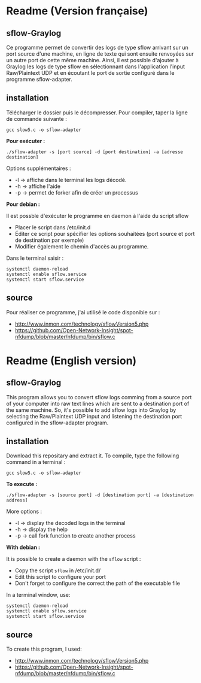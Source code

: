 # Readme (Version française)

## sflow-Graylog

Ce programme permet de convertir des logs de type sflow arrivant sur un port source d'une machine, en ligne de texte qui sont ensuite renvoyées sur un autre port de cette même machine.
Ainsi, il est possible d'ajouter à Graylog les logs de type sflow en sélectionnant dans l'application l'input Raw/Plaintext UDP et en écoutant le port de sortie configuré dans le programme sflow-adapter.

## installation

Télécharger le dossier puis le décompresser. Pour compiler, taper la ligne de commande suivante :

	gcc slow5.c -o sflow-adapter

**Pour exécuter :**

	./sflow-adapter -s [port source] -d [port destination] -a [adresse destination]
	
Options supplémentaires :
* -l -> affiche dans le terminal les logs décodé.
* -h -> affiche l'aide
* -p -> permet de forker afin de créer un processus

**Pour debian :**

Il est possble d'exécuter le programme en daemon à l'aide du script sflow
* Placer le script dans /etc/init.d
* Éditer ce script pour spécifier les options souhaitées (port source et port de destination par exemple)
* Modifier également le chemin d'accès au programme.

Dans le terminal saisir :
```
systemctl daemon-reload
systemctl enable sflow.service
systemctl start sflow.service
```
## source

Pour réaliser ce programme, j'ai utilisé le code disponible sur :
* http://www.inmon.com/technology/sflowVersion5.php
* https://github.com/Open-Network-Insight/spot-nfdump/blob/master/nfdump/bin/sflow.c

# Readme (English version)

## sflow-Graylog

This program allows you to convert sflow logs comming from a source port of your computer into raw text lines which are sent to a destination port of the same machine. 
So, it's possible to add sflow logs into Graylog by selecting the Raw/Plaintext UDP input and listening the destination port configured in the sflow-adapter program.


## installation

Download this repositary and extract it. To compile, type the following command in a terminal :

	gcc slow5.c -o sflow-adapter

**To execute :**

	./sflow-adapter -s [source port] -d [destination port] -a [destination address]
	
More options :
* -l -> display the decoded logs in the terminal
* -h -> display the help
* -p -> call fork function to create another process

**With debian :**

It is possible to create a daemon with the ```sflow``` script :
* Copy the script ```sflow``` in /etc/init.d/
* Edit this script to configure your port
* Don't forget to configure the correct the path of the executable file

In a terminal window, use:
```
systemctl daemon-reload
systemctl enable sflow.service
systemctl start sflow.service
```
## source

To create this program, I used:
* http://www.inmon.com/technology/sflowVersion5.php
* https://github.com/Open-Network-Insight/spot-nfdump/blob/master/nfdump/bin/sflow.c
